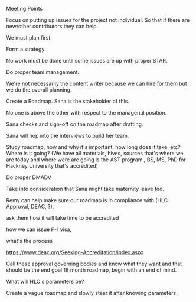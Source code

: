 Meeting Points

Focus on putting up issues for the project not individual. So that if there are new/other contributors they can help.

We must plan first.

Form a strategy.

No work must be done until some issues are up with proper STAR.

Do proper team management.

We're not necessarily the content writer because we can hire for them but we do the overall planning.

Create a Roadmap. Sana is the stakeholder of this.

No one is above the other with respect to the managerial position. 

Sana checks and sign-off on the roadmap after drafting.

Sana will hop into the interviews to build her team.

Study roadmap, how and why it's important, how long does it take, etc? Where is it going? (We have all materials, hives, sources that's where we are today and where were are going is the AST program , BS, MS, PhD for Hackney University that's accredited)

Do proper DMADV

Take into consideration that Sana might take maternity leave too.

Remy can help make sure our roadmap is in compliance with (HLC Approval, DEAC, ?), 

ask them how it will take time to be accredited

how we can issue F-1 visa, 

what's the process

https://www.deac.org/Seeking-Accreditation/index.aspx

Call these approval governing bodies and know what they want and that should be the end goal
18 month roadmap, begin with an end of mind.

What will HLC's parameters be?

Create a vague roadmap and slowly steer it after knowing parameters.
